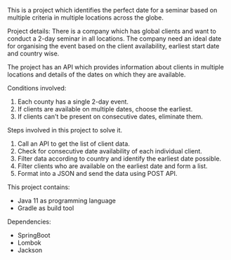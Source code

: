 This is a project which identifies the perfect date for a seminar based on multiple criteria in multiple locations across the globe.

Project details:
There is a company which has global clients and want to conduct a 2-day seminar in all locations. The company need an ideal date for organising the event based on
the client availability, earliest start date and country wise.

The project has an API which provides information about clients in multiple locations
and details of the dates on which they are available.

Conditions involved:

1. Each county has a single 2-day event.
2. If clients are available on multiple dates, choose the earliest.
3. If clients can't be present on consecutive dates, eliminate them.

Steps involved in this project to solve it.
1. Call an API to get the list of client data.
2. Check for consecutive date availability of each individual client.
3. Filter data according to country and identify the earliest date possible.
4. Filter clients who are available on the earliest date and form a list.
5. Format into a JSON and send the data using POST API.

This project contains:
 * Java 11 as programming language
 * Gradle as build tool

Dependencies:
 * SpringBoot
 * Lombok
 * Jackson
